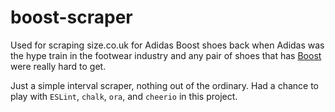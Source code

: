 # boost-scraper

Used for scraping size.co.uk for Adidas Boost shoes back when Adidas was the hype train in the footwear industry and any pair of shoes that has [Boost](https://en.wikipedia.org/wiki/Boost_(material)) were really hard to get.

Just a simple interval scraper, nothing out of the ordinary. Had a chance to play with `ESLint`, `chalk`, `ora`, and `cheerio` in this project.
